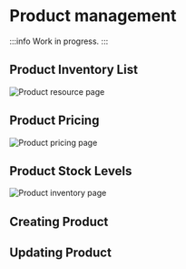 # Product management


:::info
Work in progress.
:::

## Product Inventory List


![Product resource page](../assets/product-list.jpg "Product resource page")


## Product Pricing

![Product pricing page](../assets/account-price.jpg "Product pricing page")


## Product Stock Levels

![Product inventory page](../assets/inventory-list.jpg "Product inventory page")

## Creating Product


## Updating Product

